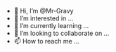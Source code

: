 - 👋 Hi, I’m @Mr-Gravy
- 👀 I’m interested in ...
- 🌱 I’m currently learning ...
- 💞️ I’m looking to collaborate on ...
- 📫 How to reach me ...

<!---
Mr-Gravy/Mr-Gravy is a ✨ special ✨ repository because its `README.md` (this file) appears on your GitHub profile.
You can click the Preview link to take a look at your changes.
--->
